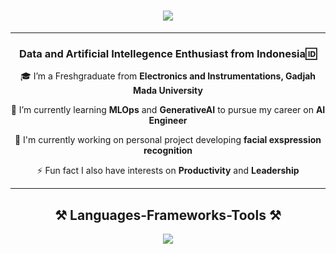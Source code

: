 <h1 align="center">
    <img src="https://readme-typing-svg.herokuapp.com/?font=Righteous&size=35&center=true&vCenter=true&width=500&height=70&duration=4000&lines=Hi+There!+👋;+My+Name+is+Irsyad!;" />
</h1>

<hr/>

<h3 align="center"> Data and Artificial Intellegence Enthusiast from Indonesia🆔</h3>

<div align="center"> 
  
 🎓 I’m a Freshgraduate from **Electronics and Instrumentations, Gadjah Mada University**
  
 🌱 I’m currently learning **MLOps** and **GenerativeAI** to pursue my career on **AI Engineer**

 💪 I'm currently working on personal project developing **facial exspression recognition**

 ⚡ Fun fact I also have interests on **Productivity** and **Leadership**

</div>

<hr/>

<h2 align="center">⚒️ Languages-Frameworks-Tools ⚒️</h2>
<p align="center">
  <a href="https://skillicons.dev">
    <img src="https://skillicons.dev/icons?i=cpp,py,postgres,opencv,sklearn,tensorflow,pytorch,vscode,git" />
  </a>
</p>

<!--
**irsyadnrzn/irsyadnrzn** is a ✨ _special_ ✨ repository because its `README.md` (this file) appears on your GitHub profile.

Here are some ideas to get you started:

- 🔭 I’m currently working on ...
- 🌱 I’m currently learning ...
- 👯 I’m looking to collaborate on ...
- 🤔 I’m looking for help with ...
- 💬 Ask me about ...
- 📫 How to reach me: ...
- 😄 Pronouns: ...
- ⚡ Fun fact: ...
-->
